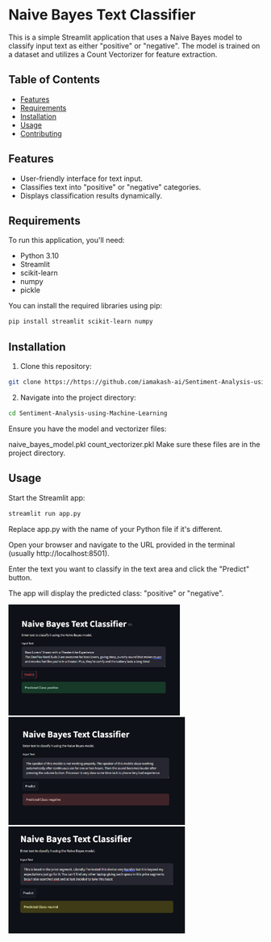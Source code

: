 # Naive Bayes Text Classifier

This is a simple Streamlit application that uses a Naive Bayes model to classify input text as either "positive" or "negative". The model is trained on a dataset and utilizes a Count Vectorizer for feature extraction.

## Table of Contents
- [Features](#features)
- [Requirements](#requirements)
- [Installation](#installation)
- [Usage](#usage)
- [Contributing](#contributing)

## Features
- User-friendly interface for text input.
- Classifies text into "positive" or "negative" categories.
- Displays classification results dynamically.

## Requirements
To run this application, you'll need:
- Python 3.10
- Streamlit
- scikit-learn
- numpy
- pickle 

You can install the required libraries using pip:

```bash
pip install streamlit scikit-learn numpy
```
## Installation
1. Clone this repository:

```bash
git clone https://https://github.com/iamakash-ai/Sentiment-Analysis-using-Machine-Learning.git
```
2. Navigate into the project directory:
```bash
cd Sentiment-Analysis-using-Machine-Learning
```
Ensure you have the model and vectorizer files:

naive_bayes_model.pkl
count_vectorizer.pkl
Make sure these files are in the project directory.

## Usage
Start the Streamlit app:

```bash
streamlit run app.py
```
Replace app.py with the name of your Python file if it's different.

Open your browser and navigate to the URL provided in the terminal (usually http://localhost:8501).

Enter the text you want to classify in the text area and click the "Predict" button.

The app will display the predicted class: "positive" or "negative".

<img src="output/positive.PNG" width=340 alt="Little example"></img> 
<img src="output/negative.PNG" width=350 alt="Little example"></img>
<img src="output/neutral.PNG" width=350 alt="Little example"></img>

